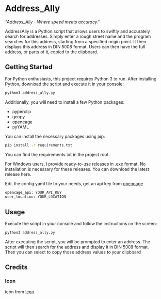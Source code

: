 # Address_Ally

_"Address_Ally - Where speed meets accuracy."_

AddressAlly is a Python script that allows users to swiftly and accurately search for addresses. Simply enter a rough street name and the program searches for this address, starting from a specified origin point. It then displays this address in DIN 5008 format. Users can then have the full address, or parts of it, copied to the clipboard.

## Getting Started

For Python enthusiasts, this project requires Python 3 to run. After installing Python, download the script and execute it in your console:

```bash
python3 address_ally.py
```

Additionally, you will need to install a few Python packages:

- pyperclip
- geopy
- opencage
- pyYAML

You can install the necessary packages using pip:

```bash
pip install -r requirements.txt
```
You can find the requirements.txt in the project root.

For Windows users, I provide ready-to-use releases in .exe format. No installation is necessary for these releases. You can download the latest release here.

Edit the config.yaml file to your needs, get an api key from [opencage](https://opencagedata.com/)

```bash
opencage_api: YOUR_API_KEY
user_location: YOUR_LOCATION
```

## Usage

Execute the script in your console and follow the instructions on the screen:

```bash
python3 address_ally.py
```

After executing the script, you will be prompted to enter an address. The script will then search for the address and display it in DIN 5008 format.
Then you can select to copy those address values to your clipboard

## Credits

### Icon
icon from [Icon](https://www.seekpng.com/ipng/u2q8y3y3y3e6t4a9_hot-spots-comments-address-icon-vector/)
